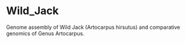 # Wild_Jack
Genome assembly of Wild Jack (Artocarpus hirsutus) and comparative genomics of Genus Artocarpus.
